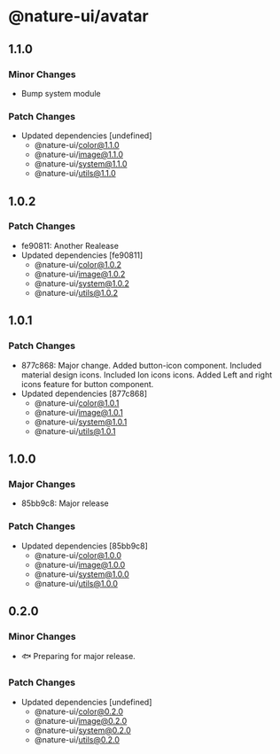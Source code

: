 # @nature-ui/avatar

## 1.1.0

### Minor Changes

- Bump system module

### Patch Changes

- Updated dependencies [undefined]
  - @nature-ui/color@1.1.0
  - @nature-ui/image@1.1.0
  - @nature-ui/system@1.1.0
  - @nature-ui/utils@1.1.0

## 1.0.2

### Patch Changes

- fe90811: Another Realease
- Updated dependencies [fe90811]
  - @nature-ui/color@1.0.2
  - @nature-ui/image@1.0.2
  - @nature-ui/system@1.0.2
  - @nature-ui/utils@1.0.2

## 1.0.1

### Patch Changes

- 877c868: Major change. Added button-icon component. Included material design
  icons. Included Ion icons icons. Added Left and right icons feature for button
  component.
- Updated dependencies [877c868]
  - @nature-ui/color@1.0.1
  - @nature-ui/image@1.0.1
  - @nature-ui/system@1.0.1
  - @nature-ui/utils@1.0.1

## 1.0.0

### Major Changes

- 85bb9c8: Major release

### Patch Changes

- Updated dependencies [85bb9c8]
  - @nature-ui/color@1.0.0
  - @nature-ui/image@1.0.0
  - @nature-ui/system@1.0.0
  - @nature-ui/utils@1.0.0

## 0.2.0

### Minor Changes

- 🐟 Preparing for major release.

### Patch Changes

- Updated dependencies [undefined]
  - @nature-ui/color@0.2.0
  - @nature-ui/image@0.2.0
  - @nature-ui/system@0.2.0
  - @nature-ui/utils@0.2.0

